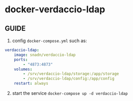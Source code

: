 # docker-verdaccio-ldap

## GUIDE

1. config `docker-compose.yml` such as:

```yml
verdaccio-ldap:
    image: snadn/verdaccio-ldap
    ports:
        - "4873:4873"
    volumes:
        - /srv/verdaccio-ldap/storage:/app/storage
        - /srv/verdaccio-ldap/config:/app/config
    restart: always
```

2. start the service `docker-compose up -d verdaccio-ldap`
